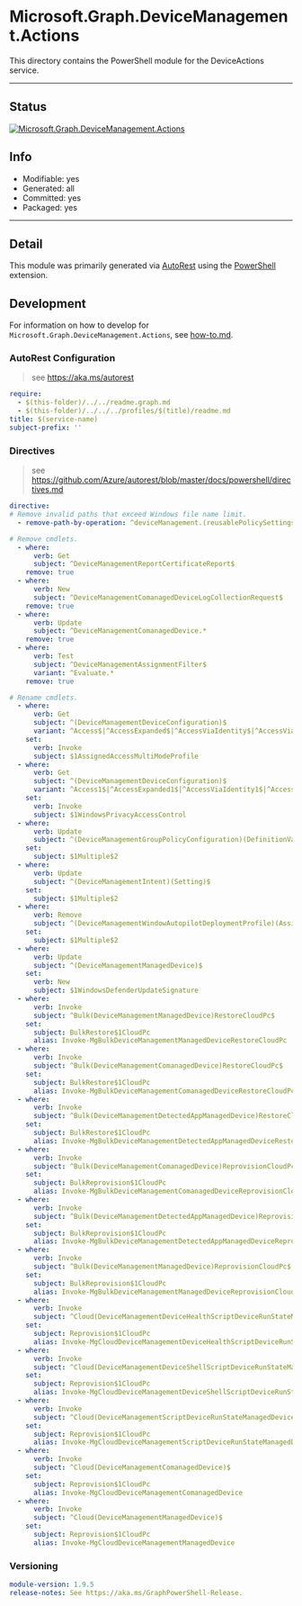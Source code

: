 <!-- region Generated -->
# Microsoft.Graph.DeviceManagement.Actions
This directory contains the PowerShell module for the DeviceActions service.

---
## Status
[![Microsoft.Graph.DeviceManagement.Actions](https://img.shields.io/powershellgallery/v/Microsoft.Graph.DeviceManagement.Actions.svg?style=flat-square&label=Microsoft.Graph.DeviceManagement.Actions "Microsoft.Graph.DeviceManagement.Actions")](https://www.powershellgallery.com/packages/Microsoft.Graph.DeviceManagement.Actions/)

## Info
- Modifiable: yes
- Generated: all
- Committed: yes
- Packaged: yes

---
## Detail
This module was primarily generated via [AutoRest](https://github.com/Azure/autorest) using the [PowerShell](https://github.com/Azure/autorest.powershell) extension.

## Development
For information on how to develop for `Microsoft.Graph.DeviceManagement.Actions`, see [how-to.md](how-to.md).
<!-- endregion -->

### AutoRest Configuration

> see https://aka.ms/autorest

``` yaml
require:
  - $(this-folder)/../../readme.graph.md
  - $(this-folder)/../../../profiles/$(title)/readme.md
title: $(service-name)
subject-prefix: ''
```

### Directives

> see https://github.com/Azure/autorest/blob/master/docs/powershell/directives.md

``` yaml
directive:
# Remove invalid paths that exceed Windows file name limit.
  - remove-path-by-operation: ^deviceManagement.(reusablePolicySettings.referencingConfigurationPolicies_(assign|createCopy)|deviceShellScripts.userRunStates.deviceRunStates.managedDevice_.*|windowsAutopilotDeploymentProfiles.(assignedDevices_updateDeviceProperties|assignedDevices.deploymentProfile_assign|assignedDevices.intendedDeploymentProfile_assign|assignedDevices_assignResourceAccountToDevice|assignedDevices_unassignResourceAccountFromDevice)|deviceComplianceScripts.deviceRunStates.managedDevice_.*|deviceCustomAttributeShellScripts.(deviceRunStates.managedDevice_.*|userRunStates.deviceRunStates.managedDevice_.*)|deviceManagementScripts.deviceRunStates.managedDevice(_updateWindowsDeviceAccount|_logoutSharedAppleDeviceActiveUser|_deleteUserFromSharedAppleDevice|_createDeviceLogCollectionRequest|_sendCustomNotificationToCompanyPortal|_triggerConfigurationManagerAction|_windowsDefenderUpdateSignatures)|deviceManagementScripts.userRunStates.deviceRunStates.managedDevice_.*|deviceConfigurations.groupAssignments.deviceConfiguration(_assignedAccessMultiModeProfiles|_windowsPrivacyAccessControls)|deviceHealthScripts.deviceRunStates.managedDevice(_sendCustomNotificationToCompanyPortal|_createDeviceLogCollectionRequest)|deviceShellScripts.deviceRunStates.managedDevice_sendCustomNotificationToCompanyPortal)$

# Remove cmdlets.
  - where:
      verb: Get
      subject: ^DeviceManagementReportCertificateReport$
    remove: true
  - where:
      verb: New
      subject: ^DeviceManagementComanagedDeviceLogCollectionRequest$
    remove: true
  - where:
      verb: Update
      subject: ^DeviceManagementComanagedDevice.*
    remove: true
  - where:
      verb: Test
      subject: ^DeviceManagementAssignmentFilter$
      variant: ^Evaluate.*
    remove: true

# Rename cmdlets.
  - where:
      verb: Get
      subject: ^(DeviceManagementDeviceConfiguration)$
      variant: ^Access$|^AccessExpanded$|^AccessViaIdentity$|^AccessViaIdentityExpanded$
    set:
      verb: Invoke
      subject: $1AssignedAccessMultiModeProfile
  - where:
      verb: Get
      subject: ^(DeviceManagementDeviceConfiguration)$
      variant: ^Access1$|^AccessExpanded1$|^AccessViaIdentity1$|^AccessViaIdentityExpanded1$
    set:
      verb: Invoke
      subject: $1WindowsPrivacyAccessControl
  - where:
      verb: Update
      subject: ^(DeviceManagementGroupPolicyConfiguration)(DefinitionValue)$
    set:
      subject: $1Multiple$2
  - where:
      verb: Update
      subject: ^(DeviceManagementIntent)(Setting)$
    set:
      subject: $1Multiple$2
  - where:
      verb: Remove
      subject: ^(DeviceManagementWindowAutopilotDeploymentProfile)(AssignedDevice)$
    set:
      subject: $1Multiple$2
  - where:
      verb: Update
      subject: ^(DeviceManagementManagedDevice)$
    set:
      verb: New
      subject: $1WindowsDefenderUpdateSignature
  - where:
      verb: Invoke
      subject: ^Bulk(DeviceManagementManagedDevice)RestoreCloudPc$
    set:
      subject: BulkRestore$1CloudPc
      alias: Invoke-MgBulkDeviceManagementManagedDeviceRestoreCloudPc
  - where:
      verb: Invoke
      subject: ^Bulk(DeviceManagementComanagedDevice)RestoreCloudPc$
    set:
      subject: BulkRestore$1CloudPc
      alias: Invoke-MgBulkDeviceManagementComanagedDeviceRestoreCloudPc
  - where:
      verb: Invoke
      subject: ^Bulk(DeviceManagementDetectedAppManagedDevice)RestoreCloudPc$
    set:
      subject: BulkRestore$1CloudPc
      alias: Invoke-MgBulkDeviceManagementDetectedAppManagedDeviceRestoreCloudPc
  - where:
      verb: Invoke
      subject: ^Bulk(DeviceManagementComanagedDevice)ReprovisionCloudPc$
    set:
      subject: BulkReprovision$1CloudPc
      alias: Invoke-MgBulkDeviceManagementComanagedDeviceReprovisionCloudPc
  - where:
      verb: Invoke
      subject: ^Bulk(DeviceManagementDetectedAppManagedDevice)ReprovisionCloudPc$
    set:
      subject: BulkReprovision$1CloudPc
      alias: Invoke-MgBulkDeviceManagementDetectedAppManagedDeviceReprovisionCloudPc
  - where:
      verb: Invoke
      subject: ^Bulk(DeviceManagementManagedDevice)ReprovisionCloudPc$
    set:
      subject: BulkReprovision$1CloudPc
      alias: Invoke-MgBulkDeviceManagementManagedDeviceReprovisionCloudPc
  - where:
      verb: Invoke
      subject: ^Cloud(DeviceManagementDeviceHealthScriptDeviceRunStateManagedDevice)$
    set:
      subject: Reprovision$1CloudPc
      alias: Invoke-MgCloudDeviceManagementDeviceHealthScriptDeviceRunStateManagedDevice
  - where:
      verb: Invoke
      subject: ^Cloud(DeviceManagementDeviceShellScriptDeviceRunStateManagedDevice)$
    set:
      subject: Reprovision$1CloudPc
      alias: Invoke-MgCloudDeviceManagementDeviceShellScriptDeviceRunStateManagedDevice
  - where:
      verb: Invoke
      subject: ^Cloud(DeviceManagementScriptDeviceRunStateManagedDevice)$
    set:
      subject: Reprovision$1CloudPc
      alias: Invoke-MgCloudDeviceManagementScriptDeviceRunStateManagedDevice
  - where:
      verb: Invoke
      subject: ^Cloud(DeviceManagementComanagedDevice)$
    set:
      subject: Reprovision$1CloudPc
      alias: Invoke-MgCloudDeviceManagementComanagedDevice
  - where:
      verb: Invoke
      subject: ^Cloud(DeviceManagementManagedDevice)$
    set:
      subject: Reprovision$1CloudPc
      alias: Invoke-MgCloudDeviceManagementManagedDevice
```
### Versioning

``` yaml
module-version: 1.9.5
release-notes: See https://aka.ms/GraphPowerShell-Release.
```
